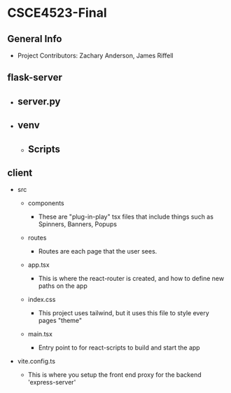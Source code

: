 # CSCE4523-Final

## General Info

- Project Contributors: Zachary Anderson, James Riffell

## flask-server

- server.py
  -
- venv
  -
  - Scripts
    -

## client

- src

  - components

    - These are "plug-in-play" tsx files that include things such as Spinners, Banners, Popups

  - routes

    - Routes are each page that the user sees.

  - app.tsx

    - This is where the react-router is created, and how to define new paths on the app

  - index.css
    - This project uses tailwind, but it uses this file to style every pages "theme"
  - main.tsx
    - Entry point to for react-scripts to build and start the app

- vite.config.ts
  - This is where you setup the front end proxy for the backend 'express-server'
